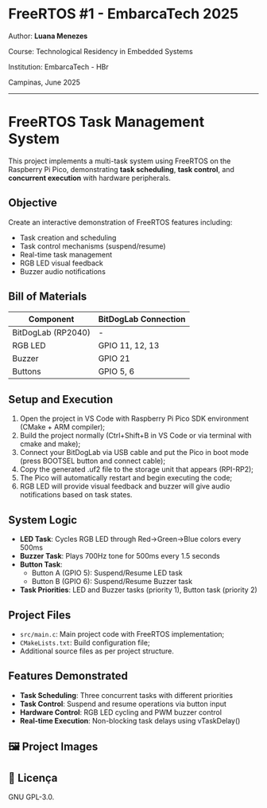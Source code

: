 
# FreeRTOS #1 - EmbarcaTech 2025

Author: **Luana Menezes**

Course: Technological Residency in Embedded Systems

Institution: EmbarcaTech - HBr

Campinas, June 2025

---

# FreeRTOS Task Management System

This project implements a multi-task system using FreeRTOS on the Raspberry Pi Pico, demonstrating **task scheduling**, **task control**, and **concurrent execution** with hardware peripherals.

## Objective

Create an interactive demonstration of FreeRTOS features including:

- Task creation and scheduling
- Task control mechanisms (suspend/resume)
- Real-time task management
- RGB LED visual feedback
- Buzzer audio notifications

## Bill of Materials

| Component             | BitDogLab Connection      |
|-----------------------|---------------------------|
| BitDogLab (RP2040)    | -                         |
| RGB LED               | GPIO 11, 12, 13           |
| Buzzer                | GPIO 21                   |
| Buttons               | GPIO 5, 6                 |

## Setup and Execution

1. Open the project in VS Code with Raspberry Pi Pico SDK environment (CMake + ARM compiler);
2. Build the project normally (Ctrl+Shift+B in VS Code or via terminal with cmake and make);
3. Connect your BitDogLab via USB cable and put the Pico in boot mode (press BOOTSEL button and connect cable);
4. Copy the generated .uf2 file to the storage unit that appears (RPI-RP2);
5. The Pico will automatically restart and begin executing the code;
6. RGB LED will provide visual feedback and buzzer will give audio notifications based on task states.

## System Logic

- **LED Task**: Cycles RGB LED through Red→Green→Blue colors every 500ms
- **Buzzer Task**: Plays 700Hz tone for 500ms every 1.5 seconds  
- **Button Task**: 
  - Button A (GPIO 5): Suspend/Resume LED task
  - Button B (GPIO 6): Suspend/Resume Buzzer task
- **Task Priorities**: LED and Buzzer tasks (priority 1), Button task (priority 2)

## Project Files

- `src/main.c`: Main project code with FreeRTOS implementation;
- `CMakeLists.txt`: Build configuration file;
- Additional source files as per project structure.

## Features Demonstrated

- **Task Scheduling**: Three concurrent tasks with different priorities
- **Task Control**: Suspend and resume operations via button input
- **Hardware Control**: RGB LED cycling and PWM buzzer control
- **Real-time Execution**: Non-blocking task delays using vTaskDelay()

## 🖼️ Project Images


## 📜 Licença
GNU GPL-3.0.

